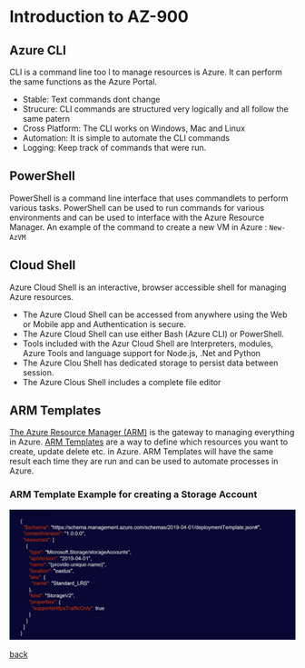 # Introduction to AZ-900

## Azure CLI
CLI is a command line too l to manage resources is Azure. It can perform the same functions as the Azure Portal.
- Stable: Text commands dont change
- Strucure: CLI commands are structured very logically and all follow the same patern
- Cross Platform: The CLI works on Windows, Mac and Linux
- Automation: It is simple to automate the CLI commands
- Logging: Keep track of commands that were run.


## PowerShell
PowerShell is a command line interface that uses commandlets to perform various tasks. PowerShell can be used to run commands for various environments and can be used to interface with the Azure Resource Manager. An example of the command to create a new VM in Azure : ``` New-AzVM ```

## Cloud Shell
Azure Cloud Shell is an interactive, browser accessible shell for managing Azure resources. 
- The Azure Cloud Shell can be accessed from anywhere using the Web or Mobile app and Authentication is secure.
- The Azure Cloud Shell can use either Bash (Azure CLI) or PowerShell.
- Tools included with the Azur Cloud Shell are Interpreters, modules, Azure Tools and language support for Node.js, .Net and Python
- The Azure Clou Shell has dedicated storage to persist data between session. 
- The Azure Clous Shell includes a complete file editor

## ARM Templates
[The Azure Resource Manager (ARM)](https://docs.microsoft.com/en-us/azure/azure-resource-manager/management/overview) is the gateway to managing everything in Azure.
[ARM Templates](https://docs.microsoft.com/en-us/azure/azure-resource-manager/templates/overview) are a way to define which resources you want to create, update delete etc. in Azure. ARM Templates will have the same result each time they are run and can be used to automate processes in Azure.

### ARM Template Example for creating a Storage Account
![image](img\ARMTemplate.png)



[back](ReadMe.md)

